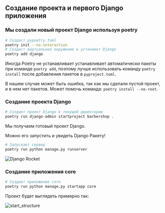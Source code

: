 ## Создание проекта и первого Django приложения

### Мы создали новый проект Django используя poetry


```bash
# Создаст pypoetry.toml
poetry init --no-interaction
# Создаст виртуальное окружение и установит Django
poetry add django
```

Иногда Poetry не устанавливает устанавливает автоматически пакеты при команде `poetry add`, поэтому лучше использовать команду `poetry install` после добавления пакетов в `pyproject.toml`.

В нашем случае может быть ошибка, так как мы сделали пустой проект, и в нем нет пакетов. Может помочь команда: `poetry install --no-root`.

### Создание проекта Django

```bash
# Создает проект Django в текущей директории
poetry run django-admin startproject barbershop .
```

Мы получаем готовый проект Django.

Можно его запустить и увидеть Django Ракету!

```bash
# Запускает сервер
poetry run python manage.py runserver
```

<!-- Вставка изображдения -->
![Django Rocket](./images/django_rocket.png)


### Создание приложения core

```bash
# Создает приложение core
poetry run python manage.py startapp core
```

Проект будет выглядеть примерно так:

![start_structure](./images/start_structure.png)